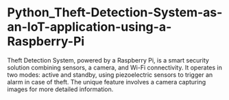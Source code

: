 
# Python_Theft-Detection-System-as-an-IoT-application-using-a-Raspberry-Pi
Theft Detection System, powered by a Raspberry Pi, is a smart security solution combining sensors, a camera, and Wi-Fi connectivity. It operates in two modes: active and standby, using piezoelectric sensors to trigger an alarm in case of theft. The unique feature involves a camera capturing images for more detailed information. 
